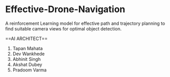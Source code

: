 # Effective-Drone-Navigation
A  reinforcement Learning model for effective path and trajectory planning to find suitable camera views for optimal object detection.

==AI ARCHITECT==

1. Tapan Mahata
2. Dev Wankhede
3. Abhinit Singh
4. Akshat Dubey
5. Pradoom Varma 


